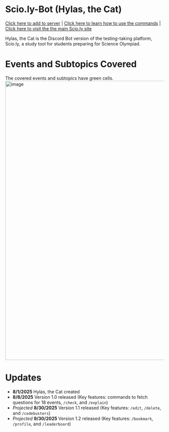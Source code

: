 # Scio.ly-Bot (Hylas, the Cat)
[Click here to add to server](https://discord.com/oauth2/authorize?client_id=1400979720614711327&permissions=8&integration_type=0&scope=bot+applications.commands) |
[Click here to learn how to use the commands](https://scio.ly/docs) |
[Click here to visit the the main Scio.ly site](https://scio.ly/)

Hylas, the Cat is the Discord Bot version of the testing-taking platform, Scio.ly, a study tool for students preparing for Science Olympiad.
# Events and Subtopics Covered
The covered events and subtopics have green cells.
<img width="1405" height="885" alt="image" src="https://github.com/user-attachments/assets/f41d8305-b7b3-4f6a-9f0a-42dabf15243c" />
# Updates
- **8/1/2025** Hylas, the Cat created
- **8/8/2025** Version 1.0 released (Key features: commands to fetch questions for 18 events, `/check`, and `/explain`)
- _Projected_ **8/30/2025** Version 1.1 released (Key features: `/edit`, `/delete`, and `/codebusters`)
- _Projected_ **9/30/2025** Version 1.2 released (Key features: `/bookmark`, `/profile`, and `/leaderboard`)
